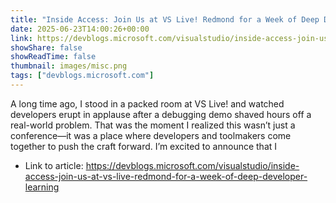 ```yaml
---
title: "Inside Access: Join Us at VS Live! Redmond for a Week of Deep Developer Learning"
date: 2025-06-23T14:00:26+00:00
link: https://devblogs.microsoft.com/visualstudio/inside-access-join-us-at-vs-live-redmond-for-a-week-of-deep-developer-learning
showShare: false
showReadTime: false
thumbnail: images/misc.png
tags: ["devblogs.microsoft.com"]
---
```

A long time ago, I stood in a packed room at VS Live! and watched developers erupt in applause after a debugging demo shaved hours off a real-world problem. That was the moment I realized this wasn’t just a conference—it was a place where developers and toolmakers come together to push the craft forward. I’m excited to announce that I

- Link to article: https://devblogs.microsoft.com/visualstudio/inside-access-join-us-at-vs-live-redmond-for-a-week-of-deep-developer-learning